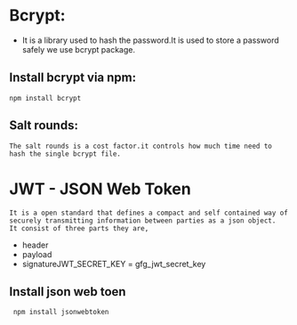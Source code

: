 # Bcrypt:
- It is a library used to hash the password.It is used to store a password safely we use bcrypt package.
## Install bcrypt via npm:
    npm install bcrypt
## Salt rounds:
    The salt rounds is a cost factor.it controls how much time need to hash the single bcrypt file.

# JWT - JSON Web Token
    It is a open standard that defines a compact and self contained way of securely transmitting information between parties as a json object.
    It consist of three parts they are,
- header
- payload
- signatureJWT_SECRET_KEY = gfg_jwt_secret_key
## Install json web toen
     npm install jsonwebtoken

